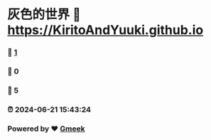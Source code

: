 # 灰色的世界 :link: https://KiritoAndYuuki.github.io 
### :page_facing_up: [1](https://KiritoAndYuuki.github.io/tag.html) 
### :speech_balloon: 0 
### :hibiscus: 5 
### :alarm_clock: 2024-06-21 15:43:24 
### Powered by :heart: [Gmeek](https://github.com/Meekdai/Gmeek)
